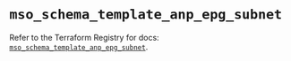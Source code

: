 # `mso_schema_template_anp_epg_subnet`

Refer to the Terraform Registry for docs: [`mso_schema_template_anp_epg_subnet`](https://registry.terraform.io/providers/ciscodevnet/mso/1.5.3/docs/resources/schema_template_anp_epg_subnet).
